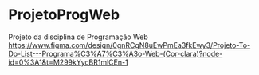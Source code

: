 # ProjetoProgWeb
Projeto da disciplina de Programação Web
https://www.figma.com/design/0gnRCgN8uEwPmEa3fkEwy3/Projeto-To-Do-List---Programa%C3%A7%C3%A3o-Web-(Cor-clara)?node-id=0%3A1&t=M299kYycBR1mlCEn-1
